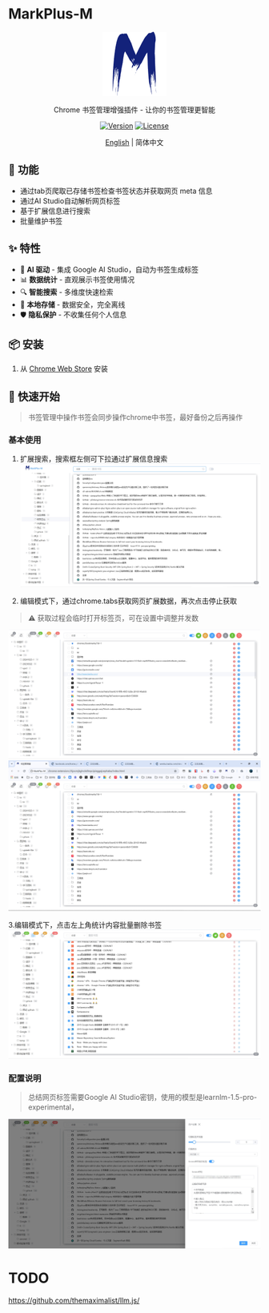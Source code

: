 # MarkPlus-M

<div align="center">

![MarkPlus-M Logo](src/assets/icons/icon128.png)

Chrome 书签管理增强插件 - 让你的书签管理更智能

[![Version](https://img.shields.io/badge/version-0.0.3-blue.svg)](https://github.com/your-repo/MarkPlus-M/releases)
[![License](https://img.shields.io/badge/license-MIT-green.svg)](LICENSE)

[English](./docs/README_en.md) | 简体中文

</div>

## 🚀 功能

-  通过tab页爬取已存储书签检查书签状态并获取网页 meta 信息
-  通过AI Studio自动解析网页标签
-  基于扩展信息进行搜索
-  批量维护书签

## ✨ 特性

- 🤖 **AI 驱动** - 集成 Google AI Studio，自动为书签生成标签
- 📊 **数据统计** - 直观展示书签使用情况
- 🔍 **智能搜索** - 多维度快速检索
- 💾 **本地存储** - 数据安全，完全离线
- 🛡️ **隐私保护** - 不收集任何个人信息

## 📦 安装

1. 从 [Chrome Web Store](https://chromewebstore.google.com/detail/markplus-m/ggnkeikgmibbjjjfglhbnpjbacnbpgek) 安装



## 🚀 快速开始
> 书签管理中操作书签会同步操作chrome中书签，最好备份之后再操作

### 基本使用
1. 扩展搜索，搜索框左侧可下拉通过扩展信息搜索
![](docs/images/1.png)

2. 编辑模式下，通过chrome.tabs获取网页扩展数据，再次点击停止获取

> ⚠️ 获取过程会临时打开标签页，可在设置中调整并发数

![](docs/images/2.png)
![](docs/images/2-1.png)

3.编辑模式下，点击左上角统计内容批量删除书签
![](docs/images/2-2.png)

### 配置说明
> 总结网页标签需要Google AI Studio密钥，使用的模型是learnlm-1.5-pro-experimental，

![](docs/images/3.png)


# TODO
https://github.com/themaximalist/llm.js/
